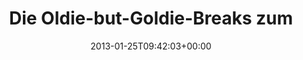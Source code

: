 ---
retweeted: false
source: <a href="http://twitter.com" rel="nofollow">Twitter Web Client</a>
entities:
  hashtags: []
  symbols: []
  user_mentions:
  - name: Marc Böttler
    screen_name: marcshark
    indices:
    - '97'
    - '107'
    id_str: '15440623'
    id: '15440623'
  - name: Gerd Böttler
    screen_name: gerdoblaster
    indices:
    - '109'
    - '122'
    id_str: '170259048'
    id: '170259048'
  - name: Matthias Gieselmann
    screen_name: bildlich
    indices:
    - '124'
    - '133'
    id_str: '24895329'
    id: '24895329'
  urls:
  - url: http://t.co/YFhYsCml
    expanded_url: http://open.spotify.com/track/7qwqtk58ZpQjlGM8WFIrt7
    display_url: open.spotify.com/track/7qwqtk58…
    indices:
    - '41'
    - '61'
display_text_range:
- '0'
- '134'
favorite_count: '1'
id_str: '294741915763630080'
truncated: false
retweet_count: '0'
id: '294741915763630080'
possibly_sensitive: false
created_at: Fri Jan 25 09:42:03 +0000 2013
favorited: false
full_text: Die Oldie-but-Goldie-Breaks zum Freitag.  Mit einem Nicken gen Süd-Westen
  an [@marcshark](https://twitter.com/marcshark), [@gerdoblaster](https://twitter.com/gerdoblaster),
  [@bildlich](https://twitter.com/bildlich).
lang: de
quote_url: http://open.spotify.com/track/7qwqtk58ZpQjlGM8WFIrt7
tags:
- pesos:twitter
date: '2013-01-25T09:42:03+00:00'
src: https://twitter.com/bascht/status/294741915763630080
original_url: https://twitter.com/bascht/status/294741915763630080
type: twitter_tweet
text: Die Oldie-but-Goldie-Breaks zum Freitag.  Mit einem Nicken gen Süd-Westen an
  [@marcshark](https://twitter.com/marcshark), [@gerdoblaster](https://twitter.com/gerdoblaster),
  [@bildlich](https://twitter.com/bildlich).
title: Die Oldie-but-Goldie-Breaks zum

---